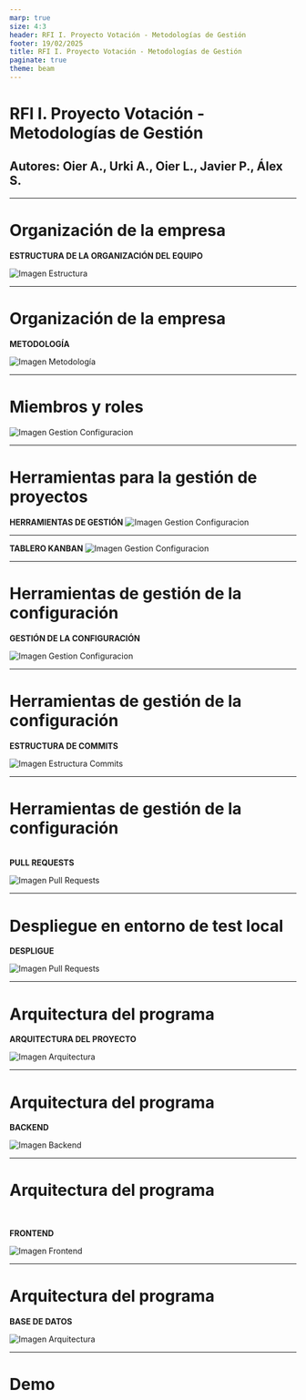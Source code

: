```yaml
---
marp: true
size: 4:3
header: RFI I. Proyecto Votación - Metodologías de Gestión
footer: 19/02/2025
title: RFI I. Proyecto Votación - Metodologías de Gestión
paginate: true
theme: beam
---
```


<!-- _class: title -->

# RFI I. Proyecto Votación - Metodologías de Gestión

## Autores: Oier A., Urki A., Oier L., Javier P., Álex S.

---

# Organización de la empresa

**ESTRUCTURA DE LA ORGANIZACIÓN DEL EQUIPO**

![Imagen Estructura](images/ADR004.png)

---

# Organización de la empresa

**METODOLOGÍA**

![Imagen Metodología](images/ADR005.png)

---

# Miembros y roles

![Imagen Gestion Configuracion](images/ADR006.png)

---

# Herramientas para la gestión de proyectos

**HERRAMIENTAS DE GESTIÓN**
![Imagen Gestion Configuracion](images/ADR007.png)

---

**TABLERO KANBAN**
![Imagen Gestion Configuracion](images/ADR007_kanban.png)

---

# Herramientas de gestión de la configuración

**GESTIÓN DE LA CONFIGURACIÓN**

![Imagen Gestion Configuracion](images/ADR008.png)

---

# Herramientas de gestión de la configuración

**ESTRUCTURA DE COMMITS**

![Imagen Estructura Commits](images/ADR009.png)

---

# Herramientas de gestión de la configuración

<br> **PULL REQUESTS**

![Imagen Pull Requests](images/ADR011.png)

---

# Despliegue en entorno de test local

**DESPLIGUE**

![Imagen Pull Requests](images/ADR012.png)

---

# Arquitectura del programa

**ARQUITECTURA DEL PROYECTO**

![Imagen Arquitectura](images/ADR010.png)

---

# Arquitectura del programa

**BACKEND**

![Imagen Backend](images/ADR001.png)

---

# Arquitectura del programa

<br>

**FRONTEND**
<br>

![Imagen Frontend](images/ADR002.png)

---

# Arquitectura del programa

**BASE DE DATOS**

![Imagen Arquitectura](images/ADR003.png)

---

<!-- _class: title -->

# Demo
